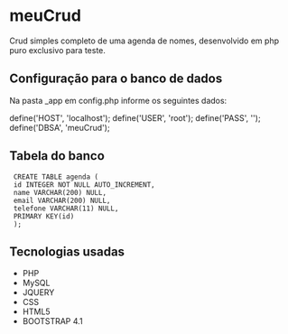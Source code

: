 # meuCrud
Crud simples completo de uma agenda de nomes, desenvolvido em php puro exclusivo para teste.

## Configuração para o banco de dados

Na pasta _app em config.php informe os seguintes dados:

define('HOST', 'localhost');
define('USER', 'root'); 
define('PASS', ''); 
define('DBSA', 'meuCrud'); 

## Tabela do banco
~~~
 CREATE TABLE agenda (
 id INTEGER NOT NULL AUTO_INCREMENT,
 name VARCHAR(200) NULL,
 email VARCHAR(200) NULL,
 telefone VARCHAR(11) NULL,
 PRIMARY KEY(id)
 );
~~~

## Tecnologias usadas
- PHP
- MySQL
- JQUERY
- CSS
- HTML5
- BOOTSTRAP 4.1
